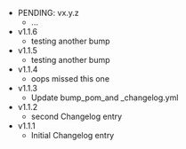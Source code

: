 * PENDING: vx.y.z
    * ...
* v1.1.6
    * testing another bump
* v1.1.5
    * testing another bump
* v1.1.4
    * oops missed this one
* v1.1.3
    * Update bump_pom_and _changelog.yml
* v1.1.2
    * second Changelog entry
* v1.1.1
    * Initial Changelog entry
